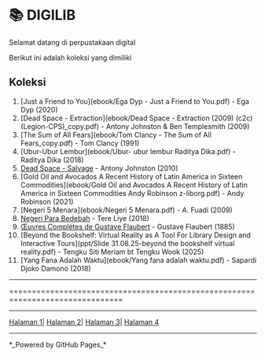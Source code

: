 # 📚 DIGILIB 

Selamat datang di perpustakaan digital

Berikut ini adalah koleksi yang dimiliki

## Koleksi
1. [Just a Friend to You](ebook/Ega Dyp - Just a Friend to You.pdf) - Ega Dyp (2020)
2. [Dead Space - Extraction](ebook/Dead Space - Extraction (2009) (c2c) (Legion-CPS)_copy.pdf) - Antony Johnston & Ben Templesmith (2009)
3. [The Sum of All Fears](ebook/Tom Clancy - The Sum of All Fears_copy.pdf) - Tom Clancy (1991)
4. [Ubur-Ubur Lembur](ebook/Ubur- ubur lembur Raditya Dika.pdf) - Raditya Dika (2018)
5. [Dead Space - Salvage](ebook/Dead_Space_Salvage_(2010)_copy.pdf) - Antony Johnston (2010)
6. [Gold Oil and Avocados A Recent History of Latin America in Sixteen Commodities](ebook/Gold Oil and Avocados A Recent History of Latin America in Sixteen Commodities Andy Robinson z-liborg.pdf) - Andy Robinson (2021)
7. [Negeri 5 Menara](ebook/Negeri 5 Menara.pdf) - A. Fuadi (2009)
8. [Negeri Para Bedebah](ebook/Negeri_Para_Bedebah.pdf) - Tere Liye (2018)
9. [Œuvres Complètes de Gustave Flaubert](oeuvrescomplt01flauuoft.pdf) - Gustave Flaubert (1885)
10. [Beyond the Bookshelf: Virtual Reality as A Tool For Library Design and Interactive Tours](ppt/Slide 31.08.25-beyond the bookshelf virtual reality.pdf) - Tengku Siti Meriam bt Tengku Wook (2025)
11. [Yang Fana Adalah Waktu](ebook/Yang fana adalah waktu.pdf) - Sapardi Djoko Damono (2018)
---
===============================================================================
<hr>
<p><a href="halaman1.html">Halaman 1</a>|
<a href="halaman2.html">Halaman 2</a>|
<a href="halaman3.html">Halaman 3</a>|
<a href="halaman4.html">Halaman 4</a></p>
<hr>
*_Powered by GitHub Pages_*

